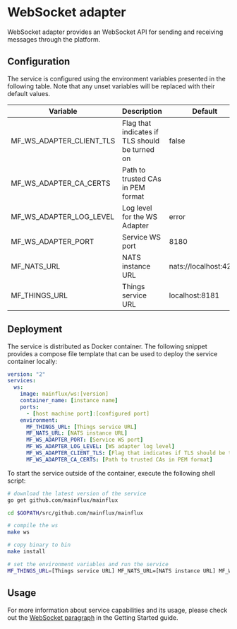 # WebSocket adapter

WebSocket adapter provides an WebSocket API for sending and receiving messages through the platform.

## Configuration

The service is configured using the environment variables presented in the
following table. Note that any unset variables will be replaced with their
default values.

| Variable                  | Description                                    | Default               |
|---------------------------|------------------------------------------------|-----------------------|
| MF_WS_ADAPTER_CLIENT_TLS  | Flag that indicates if TLS should be turned on | false                 |
| MF_WS_ADAPTER_CA_CERTS    | Path to trusted CAs in PEM format              |                       |
| MF_WS_ADAPTER_LOG_LEVEL   | Log level for the WS Adapter                   | error                 |
| MF_WS_ADAPTER_PORT        | Service WS port                                | 8180                  |
| MF_NATS_URL               | NATS instance URL                              | nats://localhost:4222 |
| MF_THINGS_URL             | Things service URL                             | localhost:8181        |

## Deployment

The service is distributed as Docker container. The following snippet provides
a compose file template that can be used to deploy the service container locally:

```yaml
version: "2"
services:
  ws:
    image: mainflux/ws:[version]
    container_name: [instance name]
    ports:
      - [host machine port]:[configured port]
    environment:
      MF_THINGS_URL: [Things service URL]
      MF_NATS_URL: [NATS instance URL]
      MF_WS_ADAPTER_PORT: [Service WS port]
      MF_WS_ADAPTER_LOG_LEVEL: [WS adapter log level]
      MF_WS_ADAPTER_CLIENT_TLS: [Flag that indicates if TLS should be turned on]
      MF_WS_ADAPTER_CA_CERTS: [Path to trusted CAs in PEM format]
```

To start the service outside of the container, execute the following shell script:

```bash
# download the latest version of the service
go get github.com/mainflux/mainflux

cd $GOPATH/src/github.com/mainflux/mainflux

# compile the ws
make ws

# copy binary to bin
make install

# set the environment variables and run the service
MF_THINGS_URL=[Things service URL] MF_NATS_URL=[NATS instance URL] MF_WS_ADAPTER_PORT=[Service WS port] MF_WS_ADAPTER_LOG_LEVEL=[WS adapter log level] MF_WS_ADAPTER_CLIENT_TLS=[Flag that indicates if TLS should be turned on] MF_WS_ADAPTER_CA_CERTS=[Path to trusted CAs in PEM format] $GOBIN/mainflux-ws
```

## Usage

For more information about service capabilities and its usage, please check out
the [WebSocket paragraph](https://mainflux.readthedocs.io/en/latest/messaging/#websocket) in the Getting Started guide.
